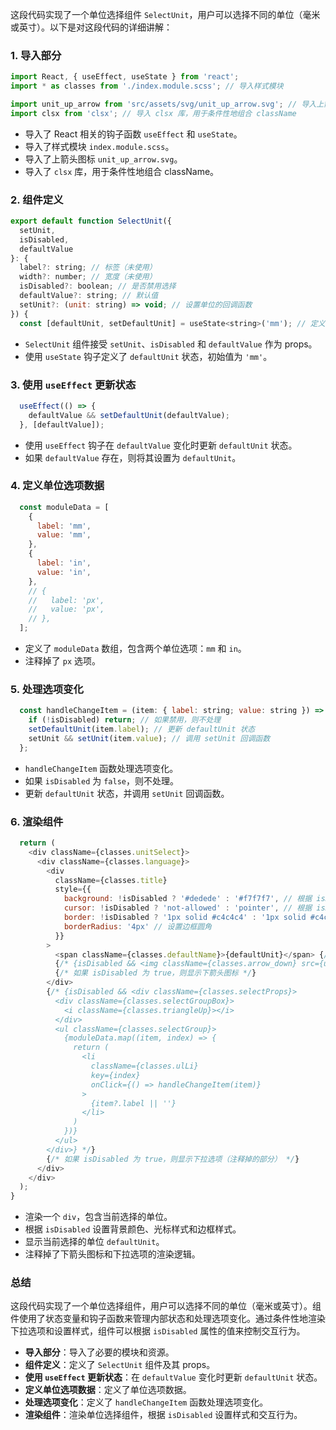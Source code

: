 这段代码实现了一个单位选择组件 `SelectUnit`，用户可以选择不同的单位（毫米或英寸）。以下是对这段代码的详细讲解：

### 1. 导入部分

```javascript
import React, { useEffect, useState } from 'react';
import * as classes from './index.module.scss'; // 导入样式模块

import unit_up_arrow from 'src/assets/svg/unit_up_arrow.svg'; // 导入上箭头图标
import clsx from 'clsx'; // 导入 clsx 库，用于条件性地组合 className
```

- 导入了 React 相关的钩子函数 `useEffect` 和 `useState`。
- 导入了样式模块 `index.module.scss`。
- 导入了上箭头图标 `unit_up_arrow.svg`。
- 导入了 `clsx` 库，用于条件性地组合 className。

### 2. 组件定义

```javascript
export default function SelectUnit({
  setUnit,
  isDisabled,
  defaultValue
}: {
  label?: string; // 标签（未使用）
  width?: number; // 宽度（未使用）
  isDisabled?: boolean; // 是否禁用选择
  defaultValue?: string; // 默认值
  setUnit?: (unit: string) => void; // 设置单位的回调函数
}) {
  const [defaultUnit, setDefaultUnit] = useState<string>('mm'); // 定义状态变量 defaultUnit，初始值为 'mm'
```

- `SelectUnit` 组件接受 `setUnit`、`isDisabled` 和 `defaultValue` 作为 props。
- 使用 `useState` 钩子定义了 `defaultUnit` 状态，初始值为 `'mm'`。

### 3. 使用 `useEffect` 更新状态

```javascript
  useEffect(() => {
    defaultValue && setDefaultUnit(defaultValue);
  }, [defaultValue]);
```

- 使用 `useEffect` 钩子在 `defaultValue` 变化时更新 `defaultUnit` 状态。
- 如果 `defaultValue` 存在，则将其设置为 `defaultUnit`。

### 4. 定义单位选项数据

```javascript
  const moduleData = [
    {
      label: 'mm',
      value: 'mm',
    },
    {
      label: 'in',
      value: 'in',
    },
    // {
    //   label: 'px',
    //   value: 'px',
    // },
  ];
```

- 定义了 `moduleData` 数组，包含两个单位选项：`mm` 和 `in`。
- 注释掉了 `px` 选项。

### 5. 处理选项变化

```javascript
  const handleChangeItem = (item: { label: string; value: string }) => {
    if (!isDisabled) return; // 如果禁用，则不处理
    setDefaultUnit(item.label); // 更新 defaultUnit 状态
    setUnit && setUnit(item.value); // 调用 setUnit 回调函数
  };
```

- `handleChangeItem` 函数处理选项变化。
- 如果 `isDisabled` 为 `false`，则不处理。
- 更新 `defaultUnit` 状态，并调用 `setUnit` 回调函数。

### 6. 渲染组件

```javascript
  return (
    <div className={classes.unitSelect}>
      <div className={classes.language}>
        <div
          className={classes.title}
          style={{
            background: !isDisabled ? '#dedede' : '#f7f7f7', // 根据 isDisabled 设置背景颜色
            cursor: !isDisabled ? 'not-allowed' : 'pointer', // 根据 isDisabled 设置光标样式
            border: !isDisabled ? '1px solid #c4c4c4' : '1px solid #c4c4c4', // 设置边框样式
            borderRadius: '4px' // 设置边框圆角
          }}
        >
          <span className={classes.defaultName}>{defaultUnit}</span> {/* 显示当前选择的单位 */}
          {/* {isDisabled && <img className={classes.arrow_down} src={unit_up_arrow} />} */}
          {/* 如果 isDisabled 为 true，则显示下箭头图标 */}
        </div>
        {/* {isDisabled && <div className={classes.selectProps}>
          <div className={classes.selectGroupBox}>
            <i className={classes.triangleUp}></i>
          </div>
          <ul className={classes.selectGroup}>
            {moduleData.map((item, index) => {
              return (
                <li
                  className={classes.ulLi}
                  key={index}
                  onClick={() => handleChangeItem(item)}
                >
                  {item?.label || ''}
                </li>
              )
            })}
          </ul>
        </div>} */}
        {/* 如果 isDisabled 为 true，则显示下拉选项（注释掉的部分） */}
      </div>
    </div>
  );
}
```

- 渲染一个 `div`，包含当前选择的单位。
- 根据 `isDisabled` 设置背景颜色、光标样式和边框样式。
- 显示当前选择的单位 `defaultUnit`。
- 注释掉了下箭头图标和下拉选项的渲染逻辑。

### 总结

这段代码实现了一个单位选择组件，用户可以选择不同的单位（毫米或英寸）。组件使用了状态变量和钩子函数来管理内部状态和处理选项变化。通过条件性地渲染下拉选项和设置样式，组件可以根据 `isDisabled` 属性的值来控制交互行为。

- **导入部分**：导入了必要的模块和资源。
- **组件定义**：定义了 `SelectUnit` 组件及其 props。
- **使用 `useEffect` 更新状态**：在 `defaultValue` 变化时更新 `defaultUnit` 状态。
- **定义单位选项数据**：定义了单位选项数据。
- **处理选项变化**：定义了 `handleChangeItem` 函数处理选项变化。
- **渲染组件**：渲染单位选择组件，根据 `isDisabled` 设置样式和交互行为。
